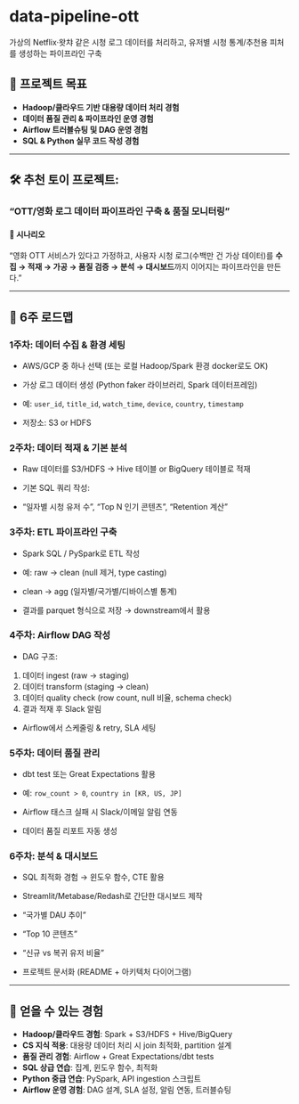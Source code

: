 # data-pipeline-ott
가상의 Netflix·왓챠 같은 시청 로그 데이터를 처리하고, 유저별 시청 통계/추천용 피처를 생성하는 파이프라인 구축


## 🎯 프로젝트 목표

* **Hadoop/클라우드 기반 대용량 데이터 처리 경험**
* **데이터 품질 관리 & 파이프라인 운영 경험**
* **Airflow 트러블슈팅 및 DAG 운영 경험**
* **SQL & Python 실무 코드 작성 경험**

---

## 🛠 추천 토이 프로젝트:

### **“OTT/영화 로그 데이터 파이프라인 구축 & 품질 모니터링”**

#### 📌 시나리오

“영화 OTT 서비스가 있다고 가정하고,
사용자 시청 로그(수백만 건 가상 데이터)를 **수집 → 적재 → 가공 → 품질 검증 → 분석 → 대시보드**까지 이어지는 파이프라인을 만든다.”

---

## 📅 6주 로드맵

### **1주차: 데이터 수집 & 환경 세팅**

* AWS/GCP 중 하나 선택 (또는 로컬 Hadoop/Spark 환경 docker로도 OK)
* 가상 로그 데이터 생성 (Python faker 라이브러리, Spark 데이터프레임)

* 예: `user_id`, `title_id`, `watch_time`, `device`, `country`, `timestamp`
* 저장소: S3 or HDFS

### **2주차: 데이터 적재 & 기본 분석**

* Raw 데이터를 S3/HDFS → Hive 테이블 or BigQuery 테이블로 적재
* 기본 SQL 쿼리 작성:

* “일자별 시청 유저 수”, “Top N 인기 콘텐츠”, “Retention 계산”

### **3주차: ETL 파이프라인 구축**

* Spark SQL / PySpark로 ETL 작성

* 예: raw → clean (null 제거, type casting)
* clean → agg (일자별/국가별/디바이스별 통계)
* 결과를 parquet 형식으로 저장 → downstream에서 활용

### **4주차: Airflow DAG 작성**

* DAG 구조:

1. 데이터 ingest (raw → staging)
2. 데이터 transform (staging → clean)
3. 데이터 quality check (row count, null 비율, schema check)
4. 결과 적재 후 Slack 알림

* Airflow에서 스케줄링 & retry, SLA 세팅

### **5주차: 데이터 품질 관리**

* dbt test 또는 Great Expectations 활용

* 예: `row_count > 0`, `country in [KR, US, JP]`
* Airflow 태스크 실패 시 Slack/이메일 알림 연동
* 데이터 품질 리포트 자동 생성

### **6주차: 분석 & 대시보드**

* SQL 최적화 경험 → 윈도우 함수, CTE 활용
* Streamlit/Metabase/Redash로 간단한 대시보드 제작

* “국가별 DAU 추이”
* “Top 10 콘텐츠”
* “신규 vs 복귀 유저 비율”
* 프로젝트 문서화 (README + 아키텍처 다이어그램)

---

## 🚀 얻을 수 있는 경험

* **Hadoop/클라우드 경험**: Spark + S3/HDFS + Hive/BigQuery
* **CS 지식 적용**: 대용량 데이터 처리 시 join 최적화, partition 설계
* **품질 관리 경험**: Airflow + Great Expectations/dbt tests
* **SQL 상급 연습**: 집계, 윈도우 함수, 최적화
* **Python 중급 연습**: PySpark, API ingestion 스크립트
* **Airflow 운영 경험**: DAG 설계, SLA 설정, 알림 연동, 트러블슈팅
